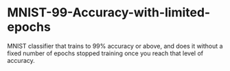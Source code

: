 # MNIST-99-Accuracy-with-limited-epochs
MNIST classifier that trains to 99% accuracy or above, and does it without a fixed number of epochs stopped training once you reach that level of accuracy.
